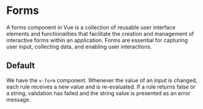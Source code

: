 # Forms

<box header>
    A forms component in Vue is a collection of reusable user interface elements and functionalities that facilitate the creation and management of interactive forms within an application. Forms are essential for capturing user input, collecting data, and enabling user interactions.

## Default

We have the `v-form` component. Whenever the value of an input is changed, each rule receives a new value and is re-evaluated. If a rule returns false or a string, validation has failed and the string value is presented as an error message.

<vuecode md>
<div slot="demo">
<template>
  <v-form v-model="valid">
    <v-container>
      <v-row>
        <v-col
          cols="12"
          md="4"
        >
          <v-text-field
            v-model="firstname"
            :rules="nameRules"
            :counter="10"
            label="First name"
            required
          ></v-text-field>
        </v-col>

        <v-col
          cols="12"
          md="4"
        >
          <v-text-field
            v-model="lastname"
            :rules="nameRules"
            :counter="10"
            label="Last name"
            required
          ></v-text-field>
        </v-col>

        <v-col
          cols="12"
          md="4"
        >
          <v-text-field
            v-model="email"
            :rules="emailRules"
            label="E-mail"
            required
          ></v-text-field>
        </v-col>
      </v-row>
    </v-container>
  </v-form>
</template>

<script>
  export default {
    data: () => ({
      valid: false,
      firstname: '',
      lastname: '',
      nameRules: [
        value => {
          if (value) return true

          return 'Name is requred.'
        },
        value => {
          if (value?.length <= 10) return true

          return 'Name must be less than 10 characters.'
        },
      ],
      email: '',
      emailRules: [
        value => {
          if (value) return true

          return 'E-mail is requred.'
        },
        value => {
          if (/.+@.+\..+/.test(value)) return true

          return 'E-mail must be valid.'
        },
      ],
    }),
  }
</script>

</div>
</vuecode>
</box>